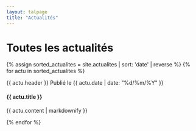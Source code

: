 ```yaml
---
layout: talpage
title: "Actualités"
---
```


# Toutes les actualités

<div class="row">


{% assign sorted_actualites = site.actualites | sort: 'date' | reverse %}
{% for actu in sorted_actualites %}

<div class="col-sm-4 mb-3 mb-sm-0">
<div class="card">
  <div class="card-header">
    {{ actu.header }} <span class="badge rounded-pill bg-info text-light float-right">Publié le {{ actu.date | date: "%d/%m/%Y" }} </span>
  </div>
  <div class="card-body">
    <h4 class="card-title">{{ actu.title }}</h4>
    <p class="card-text">{{ actu.content | markdownify }}</p>
  </div>
</div>

</div>

{% endfor %}


</div>



